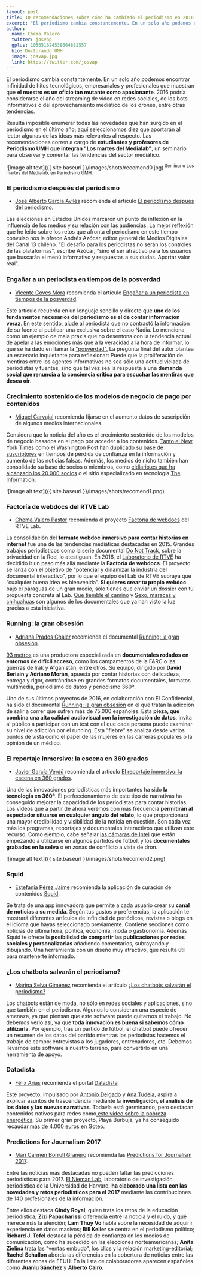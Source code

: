 ```yaml
---
layout: post
title: 10 recomendaciones sobre cómo ha cambiado el periodismo en 2016
excerpt: "El periodismo cambia constantemente. En un solo año podemos encontrar infinidad de hitos tecnológicos, empresariales y profesionales que muestran que el nuestro es un oficio tan mutante como apasionante. 2016 podría considerarse el año del streaming de vídeo en redes sociales, de los bots informativos o del aprovechamiento mediático de los drones, entre otras tendencias."
author:
  name: Chema Valero
  twitter: josvap
  gplus: 105651624538664882557 
  bio: Doctorando UMH
  image: josvap.jpg
  link: https://twitter.com/josvap
---
```

El periodismo cambia constantemente. En un solo año podemos encontrar infinidad de hitos tecnológicos, empresariales y profesionales que muestran que **el nuestro es un oficio tan mutante como apasionante**. 2016 podría considerarse el año del streaming de vídeo en redes sociales, de los bots informativos o del aprovechamiento mediático de los drones, entre otras tendencias.

Resulta imposible enumerar todas las novedades que han surgido en el periodismo en el último año; aquí seleccionamos diez que aportarán al lector algunas de las ideas más relevantes al respecto. Las recomendaciones corren a cargo de **estudiantes y profesores de Periodismo UMH que integran "Los martes del Medialab"**, un seminario para observar y comentar las tendencias del sector mediático.

![image alt text]({{ site.baseurl }}/images/shots/recomend0.jpg)<sup> Seminario Los martes del Medialab, en Periodismo UMH.

### El periodismo después del periodismo

- [José Alberto García Avilés](https://twitter.com/jagaraviles) recomienda el artículo [El periodismo después del periodismo.](http://www.puroperiodismo.cl/?p=27752)

Las elecciones en Estados Unidos marcaron un punto de inflexión en la influencia de los medios y su relación con las audiencias. La mejor reflexión que he leído sobre los retos que afronta el periodismo en este tiempo convulso nos la ofrece Andrés Azócar, editor general de Medios Digitales del Canal 13 chileno. "El desafío para los periodistas no serán los controles de las plataformas", escribe Azócar, "sino el ser atractivo para los usuarios que buscarán el menú informativo y respuestas a sus dudas. Aportar valor real". 

### Engañar a un periodista en tiempos de la posverdad

- [Vicente Coves Mora](https://twitter.com/Vcoves09) recomienda el artículo [Engañar a un periodista en tiempos de la posverdad](http://www.lainformacion.com/espana/Enganar-periodista-tiempos-posverdad_0_979402135.html).

Este artículo recuerda en un lenguaje sencillo y directo que **uno de los fundamentos necesarios del periodismo es el de contar información veraz**. En este sentido, alude al periodista que no contrastó la información de su fuente al publicar una exclusiva sobre el caso Nadia. Lo menciona como un ejemplo de mala praxis que no desentona con la tendencia actual de apelar a las emociones más que a la veracidad a la hora de informar, lo que se ha dado en llamar la ["posverdad".](http://internacional.elpais.com/internacional/2016/11/16/actualidad/1479316268_308549.html) La pregunta final del autor plantea un escenario inquietante para reflexionar: Puede que la proliferación de mentiras entre los agentes informativos no sea sólo una actitud viciada de periodistas y fuentes, sino que tal vez sea la respuesta a una **demanda social que renuncia a la conciencia crítica para escuchar las mentiras que desea oír**.

### Crecimiento sostenido de los modelos de negocio de pago por contenidos

- [Miguel Carvajal](https://twitter.com/mcarvajal_) recomienda fijarse en el aumento datos de suscripción de algunos medios internacionales.

Considera que la noticia del año es el crecimiento sostenido de los modelos de negocio basados en el pago por acceder a los contenidos. [Tanto el New York Times](http://www.politico.com/media/story/2016/12/behind-the-times-surge-to-25-million-subscribers-004876) como el Washington Post [han duplicado su base de suscriptores](http://digiday.com/publishers/washington-post-grew-digital-subscriptions-145-percent/) en tiempos de pérdida de confianza en la información y aumento de las noticias falsas. Además, los medios de nicho también han consolidado su base de socios o miembros, como [eldiario.es que ha alcanzado los 20.000 socios](http://www.eldiario.es/escolar/20000-socios-eldiarioes_6_590800959.html) o el sitio especializado en tecnología [The Information](http://talkingbiznews.com/1/tech-site-the-information-to-add-new-products/).

![image alt text]({{ site.baseurl }}/images/shots/recomend1.png)

### Factoría de webdocs del RTVE Lab

- [Chema Valero Pastor](http://www.twitter.com/josvap) recomienda el proyecto [Factoría de webdocs](http://lab.rtve.es/las-claves/que-es-factoria-webdocs-2016-12-13/) del RTVE Lab.

La consolidación del **formato webdoc inmersivo para contar historias en internet** fue una de las tendencias mediáticas destacadas en 2015. Grandes trabajos periodísticos como la serie documental [Do Not Track](https://donottrack-doc.com/en/), sobre la privacidad en la Red, lo atestiguan. En 2016, el [Laboratorio de RTVE](http://www.rtve.es/lab/) ha decidido ir un paso más allá mediante la **Factoría de webdocs**. El proyecto se lanza con el objetivo de "potenciar y dinamizar la industria del documental interactivo", por lo que el equipo del Lab de RTVE subraya que “cualquier buena idea es bienvenida”. **Si quieres crear tu propio webdoc** bajo el paraguas de un gran medio, solo tienes que enviar un dossier con tu propuesta concreta al Lab. [Que tiemble el camino](http://lab.rtve.es/webdocs/parkinson-que-tiemble-el-camino/) y [Sexo, maracas y chihuahuas](http://lab.rtve.es/webdocs/xavier-cugat/#/) son algunos de los documentales que ya han visto la luz gracias a esta iniciativa.

### Running: la gran obsesión

- [Adriana Prados Chaler](https://twitter.com/AdrianaPrados) recomienda el documental [Running: la gran obsesión](http://www.elconfidencial.com/alma-corazon-vida/running/2016-10-01/running-esfuerzo-documental-adiccion_1268857/).

[93 metros](http://93metros.com/blog/project/el-confidencial-y-93-metros-llevan-la-fiebre-del-running-a-atresmedia/) es una productora especializada en **documentales rodados en entornos de difícil acceso**, como los campamentos de la FARC o las guerras de Irak y Afganistán, entre otros. Su equipo, dirigido por **David Beriain y Adriano Morán**, apuesta por contar historias con delicadeza, entrega y rigor, centrándose en grandes formatos documentales, formatos multimedia, periodismo de datos y periodismo 360º.

Uno de sus últimos proyectos de 2016, en colaboración con El Confidencial, ha sido el documental [Running: la gran obsesión](http://www.elconfidencial.com/alma-corazon-vida/running/2016-10-01/running-esfuerzo-documental-adiccion_1268857/) en el que tratan la adicción de salir a correr que sufren más de 75.000 españoles. Esta **pieza, que combina una alta calidad audiovisual con la investigación de datos**, invita al público a participar con un test con el que cada persona puede examinar su nivel de adicción por el running. Esta "fiebre" se analiza desde varios puntos de vista como el papel de las mujeres en las carreras populares o la opinión de un médico.

### El reportaje inmersivo: la escena en 360 grados

- [Javier García Verdú](https://twitter.com/JaviGa_25) recomienda el artículo [El reportaje inmersivo: la escena en 360 grados](http://blogs.lavanguardia.com/elcuartobit/el-reportaje-inmersivo-la-escena-en-360-grados).

Una de las innovaciones periodísticas más importantes ha sido **la tecnología en 360º**. El perfeccionamiento de este tipo de narrativas ha conseguido mejorar la capacidad de los periodistas para contar historias. Los vídeos que a partir de ahora veremos con más frecuencia **permitirán al espectador situarse en cualquier ángulo del relato**, lo que proporcionará una mayor credibilidad y visibilidad de la noticia en cuestión.  Son cada vez más los programas, reportajes y documentales interactivos que utilizan este recurso. Como ejemplo, cabe señalar [las cámaras de Intel](https://www.xataka.com/fotografia-y-video/asi-funciona-el-sistema-de-camaras-que-nos-permitira-ver-las-jugadas-del-proximo-barca-madrid-a-360-grados) que están empezando a utilizarse en algunos partidos de fútbol, y los **documentales grabados en la selva** o en zonas de conflicto a vista de dron. 

![image alt text]({{ site.baseurl }}/images/shots/recomend2.png)

### Squid

- [Estefanía Pérez Jaime](https://twitter.com/Estefaniaprz) recomienda la aplicación de curación de contenidos [Squid](http://squidapp.co/es/).

Se trata de una app innovadora que permite a cada usuario crear su **canal de noticias a su medida**. Según tus gustos o preferencias, la aplicación te mostrará diferentes artículos de infinidad de periódicos, revistas o blogs en el idioma que hayas seleccionado previamente. Contiene secciones como noticias de última hora, política, economía, moda o gastronomía. Además Squid te ofrece la **posibilidad de compartir las publicaciones por redes sociales y personalizarlas** añadiendo comentarios, subrayando y dibujando. Una herramienta con un diseño muy atractivo, que resulta útil para mantenerte informado.

### ¿Los chatbots salvarán el periodismo?

- [Marina Selva Giménez](https://twitter.com/MarinaPipas) recomienda el artículo [¿Los chatbots salvarán el periodismo?](http://miquelpellicer.com/2016/06/chatbots-periodismo-facebook/)

Los chatbots están de moda, no sólo en redes sociales y aplicaciones, sino que también en el periodismo. Algunos lo consideran una especie de amenaza, ya que piensan que este software puede quitarnos el trabajo. No debemos verlo así, ya que **toda innovación es buena si sabemos cómo utilizarla**. Por ejemplo, tras un partido de fútbol, el chatbot puede ofrecer un resumen de los datos del partido mientras los periodistas hacemos el trabajo de campo: entrevistas a los jugadores, entrenadores, etc. Debemos llevarnos este software a nuestro terreno, para convertirlo en una herramienta de apoyo.

### Datadista

- [Félix Arias](https://twitter.com/flxarias) recomienda el portal [Datadista](https://www.datadista.com/)

Este proyecto, impulsado por [Antonio Delgado](https://twitter.com/adelgado) y [Ana Tudela](https://twitter.com/latule), aspira a explicar asuntos de trascendencia mediante la **investigación, el análisis de los datos y las nuevas narrativas**. Todavía está germinando, pero destacan contenidos nativos para redes como[ este vídeo sobre la pobreza energética](https://twitter.com/datadista/status/800263117598965760). Su primer gran proyecto, Playa Burbuja, ya ha conseguido recaudar[ más de 4.000 euros en Goteo](https://www.goteo.org/project/playa-burbuja).

### Predictions for Journalism 2017

- [Mari Carmen Borrull Granero](https://twitter.com/MamenBor) recomienda las [Predictions for Journalism 2017](http://www.niemanlab.org/collection/predictions-2017/).

Entre las noticias más destacadas no pueden faltar las predicciones periodísticas para 2017. [El Nieman Lab](http://www.niemanlab.org/), laboratorio de investigación periodística de la Universidad de Harvard, **ha elaborado una lista con las novedades y retos periodísticos para el 2017** mediante las contribuciones de 140 profesionales de la información.

Entre ellos destaca **Cindy Royal**, quien trata los retos de la educación periodística; **Zizi Papacharissi** diferencia entre la noticia y el ruido, y qué merece más la atención; **Lam Thuy Vo** habla sobre la necesidad de adquirir experiencia en datos masivos; **Bill Keller** se centra en el periodismo político; **Richard J. Tefel** destaca la pérdida de confianza en los medios de comunicación, como ha sucedido en las elecciones norteamericanas; **Anita Zielina** trata las "ventas embudo", los clics y la relación marketing-editorial; **Rachel Schallon** aborda las diferencias en la cobertura de noticias entre las diferentes zonas de EEUU. En la lista de colaboradores aparecen españoles como **Juanlu  Sánchez** y **Alberto Cairo**.

